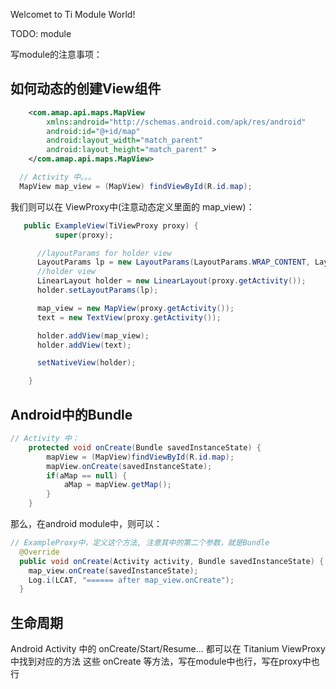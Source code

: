 Welcomet to Ti Module World!

TODO: module

写module的注意事项：

## 如何动态的创建View组件

```xml
    <com.amap.api.maps.MapView
        xmlns:android="http://schemas.android.com/apk/res/android"
        android:id="@+id/map"
        android:layout_width="match_parent"
        android:layout_height="match_parent" >
    </com.amap.api.maps.MapView>
```
```java
  // Activity 中。。。
  MapView map_view = (MapView) findViewById(R.id.map);
```


我们则可以在 ViewProxy中(注意动态定义里面的 map_view)：

```java
   public ExampleView(TiViewProxy proxy) {
          super(proxy);

      //layoutParams for holder view
      LayoutParams lp = new LayoutParams(LayoutParams.WRAP_CONTENT, LayoutParams.WRAP_CONTENT);
      //holder view
      LinearLayout holder = new LinearLayout(proxy.getActivity());
      holder.setLayoutParams(lp);

      map_view = new MapView(proxy.getActivity());
      text = new TextView(proxy.getActivity());

      holder.addView(map_view);
      holder.addView(text);

      setNativeView(holder);

    }
```

## Android中的Bundle

```java
// Activity 中：
    protected void onCreate(Bundle savedInstanceState) {
        mapView = (MapView)findViewById(R.id.map);
        mapView.onCreate(savedInstanceState);
        if(aMap == null) {
            aMap = mapView.getMap();
        }
    }
```

那么，在android module中，则可以：

```java
// ExampleProxy中，定义这个方法, 注意其中的第二个参数，就是Bundle
  @Override
  public void onCreate(Activity activity, Bundle savedInstanceState) {
    map_view.onCreate(savedInstanceState);
    Log.i(LCAT, "====== after map_view.onCreate");
  }
```

## 生命周期
Android Activity 中的 onCreate/Start/Resume... 都可以在 Titanium ViewProxy
中找到对应的方法
这些  onCreate 等方法，写在module中也行，写在proxy中也行

##
